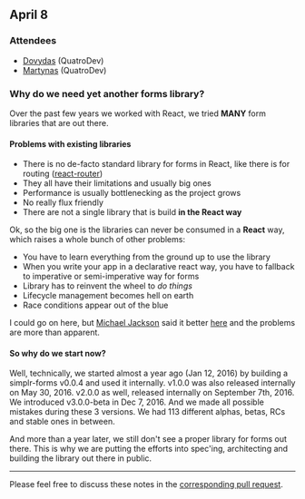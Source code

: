 ## April 8

### Attendees

* [Dovydas](https://twitter.com/dovydasnav) (QuatroDev)
* [Martynas](https://twitter.com/MartiogalaLT) (QuatroDev)

### Why do we need yet another forms library?

Over the past few years we worked with React, we tried **MANY** form libraries that are out there.

#### Problems with existing libraries

* There is no de-facto standard library for forms in React, like there is for routing ([react-router](https://github.com/ReactTraining/react-router))
* They all have their limitations and usually big ones
* Performance is usually bottlenecking as the project grows
* No really flux friendly
* There are not a single library that is build **in the React way**

Ok, so the big one is the libraries can never be consumed in a **React** way, which raises a whole bunch of other problems:
* You have to learn everything from the ground up to use the library
* When you write your app in a declarative react way, you have to fallback to imperative or semi-imperative way for forms
* Library has to reinvent the wheel to *do things*
* Lifecycle management becomes hell on earth
* Race conditions appear out of the blue

I could go on here, but [Michael Jackson](https://github.com/mjackson) said it better [here](https://www.youtube.com/watch?v=Vur2dAFZ4GE)
and the problems are more than apparent.

#### So why do we start now?

Well, technically, we started almost a year ago (Jan 12, 2016) by building a simplr-forms v0.0.4 and used it internally.
v1.0.0 was also released internally on May 30, 2016.
v2.0.0 as well, released internally on September 7th, 2016.
We introduced v3.0.0-beta in Dec 7, 2016. And we made all possible mistakes during these 3 versions.
We had 113 different alphas, betas, RCs and stable ones in between.

And more than a year later, we still don't see a proper library for forms out there. This is why we are putting the efforts into
spec'ing, architecting and building the library out there in public.

------------

Please feel free to discuss these notes in the [corresponding pull request](https://github.com/SimplrJS/simplr-forms/pull/1).
  

